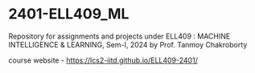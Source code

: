 # 2401-ELL409_ML
Repository for assignments and projects under ELL409 : MACHINE INTELLIGENCE &amp; LEARNING, Sem-I, 2024 by Prof. Tanmoy Chakroborty 

course website - https://lcs2-iitd.github.io/ELL409-2401/

